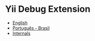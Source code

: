# Yii Debug Extension

- [English](en/README.md)
- [Português - Brasil](pt-BR/README.md)
- [Internals](../internals.md)

